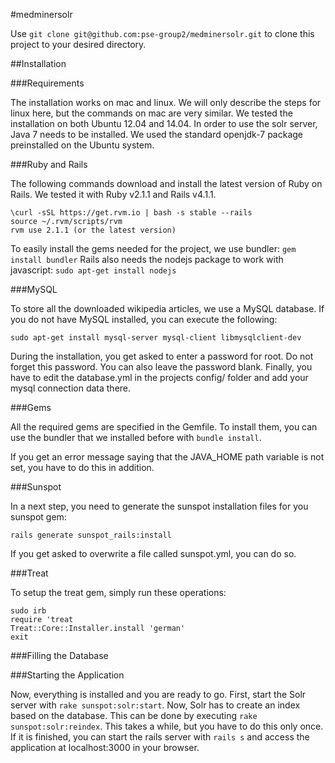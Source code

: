 #medminersolr

Use ```git clone git@github.com:pse-group2/medminersolr.git``` to clone this project to your desired directory.

##Installation

###Requirements

The installation works on mac and linux. We will only describe the steps for linux here, but the commands on mac are very similar. We tested the installation on both Ubuntu 12.04 and 14.04.
In order to use the solr server, Java 7 needs to be installed. We used the standard openjdk-7 package preinstalled on the Ubuntu system.

###Ruby and Rails

The following commands download and install the latest version of Ruby on Rails. We tested it with Ruby v2.1.1 and Rails v4.1.1.
```
\curl -sSL https://get.rvm.io | bash -s stable --rails
source ~/.rvm/scripts/rvm
rvm use 2.1.1 (or the latest version)
```
To easily install the gems needed for the project, we use bundler:
```gem install bundler```
Rails also needs the nodejs package to work with javascript:
```sudo apt-get install nodejs```

###MySQL

To store all the downloaded wikipedia articles, we use a MySQL database. If you do not have MySQL installed, you can execute the following:
```
sudo apt-get install mysql-server mysql-client libmysqlclient-dev
```
During the installation, you get asked to enter a password for root. Do not forget this password. You can also leave the password blank. Finally, you have to edit the database.yml in the projects config/ folder and add your mysql connection data there.

###Gems

All the required gems are specified in the Gemfile. To install them, you can use the bundler that we installed before with ```bundle install```.

If you get an error message saying that the JAVA_HOME path variable is not set, you have to do this in addition.

###Sunspot 

In a next step, you need to generate the sunspot installation files for you sunspot gem:
```
rails generate sunspot_rails:install
```
If you get asked to overwrite a file called sunspot.yml, you can do so.

###Treat

To setup the treat gem, simply run these operations:
```
sudo irb
require 'treat
Treat::Core::Installer.install 'german'
exit
```
###Filling the Database



###Starting the Application

Now, everything is installed and you are ready to go. First, start the Solr server with ```rake sunspot:solr:start```. Now, Solr has to create an index based on the database. This can be done by executing ```rake sunspot:solr:reindex```. This takes a while, but you have to do this only once. If it is finished, you can start the rails server with ```rails s``` and access the application at localhost:3000 in your browser.

